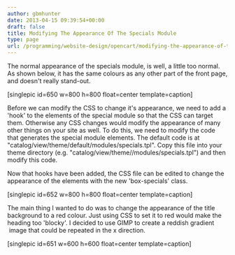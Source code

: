 ```yaml
---
author: gbmhunter
date: 2013-04-15 09:39:54+00:00
draft: false
title: Modifying The Appearance Of The Specials Module
type: page
url: /programming/website-design/opencart/modifying-the-appearance-of-the-specials-module
---
```


The normal appearance of the specials module, is well, a little too normal. As shown below, it has the same colours as any other part of the front page, and doesn't really stand-out.

[singlepic id=650 w=800 h=800 float=center template=caption]

Before we can modify the CSS to change it's appearance, we need to add a 'hook' to the elements of the special module so that the CSS can target them. Otherwise any CSS changes would modify the appearance of many other things on your site as well. To do this, we need to modify the code that generates the special module elements. The default code is at "catalog/view/theme/default/modules/specials.tpl". Copy this file into your theme directory (e.g. "catalog/view/theme/<theme-name>/modules/specials.tpl") and then modify this code.

Now that hooks have been added, the CSS file can be edited to change the appearance of the elements with the new 'box-specials' class.

[singlepic id=652 w=800 h=800 float=center template=caption]

The main thing I wanted to do was to change the appearance of the title background to a red colour. Just using CSS to set it to red would make the heading too 'blocky'. I decided to use GIMP to create a reddish gradient  image that could be repeated in the x direction.

[singlepic id=651 w=600 h=600 float=center template=caption]
